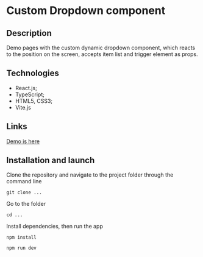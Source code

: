 # Custom Dropdown component

## Description

Demo pages with the custom dynamic dropdown component, whiсh reacts to the position on the screen, accepts item list and trigger element as props.

## Technologies

- React.js;
- TypeScript;
- HTML5, CSS3;
- Vite.js

## Links

[Demo is here](https://timurgain.github.io/dynamic-dropdown-react/)

## Installation and launch

Clone the repository and navigate to the project folder through the command line

```
git clone ...
```

Go to the folder

```
cd ...
```

Install dependencies, then run the app

```
npm install
```

```
npm run dev
```
